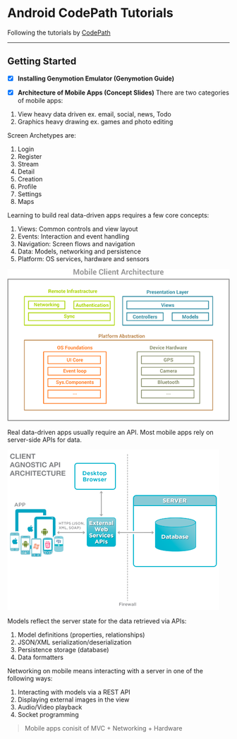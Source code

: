 # Android CodePath Tutorials
Following the tutorials by [CodePath](https://github.com/codepath/android_guides/wiki)

--- 

## Getting Started

- [x] **Installing Genymotion Emulator (Genymotion Guide)**

- [x] **Architecture of Mobile Apps (Concept Slides)**
There are two categories of mobile apps:
1. View heavy data driven
ex. email, social, news, Todo
2. Graphics heavy drawing
ex. games and photo editing

Screen Archetypes are:
1. Login
2. Register
3. Stream
4. Detail
5. Creation
6. Profile
7. Settings
8. Maps

Learning to build real data-driven apps requires a few core concepts: 
1. Views: Common controls and view layout
2. Events: Interaction and event handling
3. Navigation: Screen flows and navigation
4. Data: Models, networking and persistence
5. Platform: OS services, hardware and sensors

![alt text](https://github.com/xMansour/Android-CodePath-Tutorials/blob/master/Images/Getting%20Started/mobile%20client%20arch.png "Mobile Client Architecture")

Real data-driven apps usually require an API.
Most mobile apps rely on server-side APIs for data.

![alt text](https://github.com/xMansour/Android-CodePath-Tutorials/blob/master/Images/Getting%20Started/app%20api%20arch.png "Mobile API Architecture")

Models reflect the server state for the data retrieved via APIs:
1. Model definitions (properties, relationships)
2. JSON/XML serialization/deserialization
3. Persistence storage (database)
4. Data formatters

Networking on mobile means interacting with a server in one of the following ways:
1. Interacting with models via a REST API
2. Displaying external images in the view
3. Audio/Video playback
4. Socket programming

> Mobile apps conisit of MVC + Networking + Hardware

